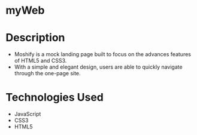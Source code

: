 # myWeb
# Description 
* Moshify is a mock landing page built to focus on the advances features of HTML5 and CSS3.
* With a simple and elegant design, users are able to quickly navigate through the one-page site.


# Technologies Used
* JavaScript
* CSS3
* HTML5
